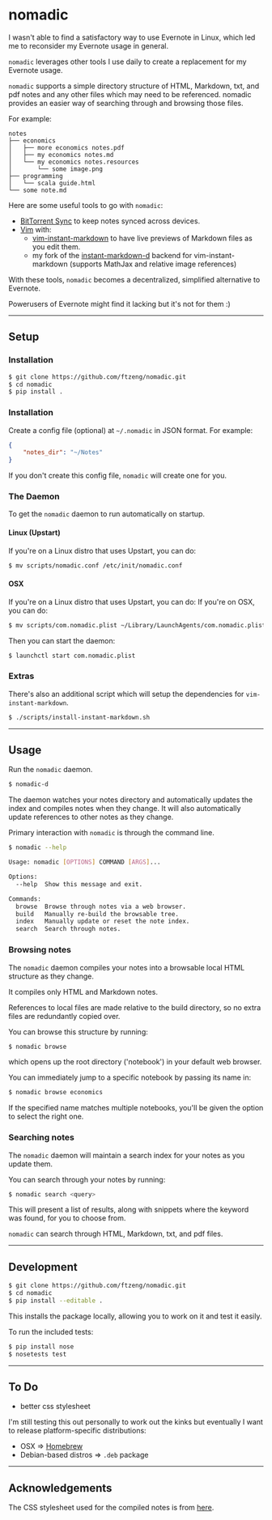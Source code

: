 # nomadic

I wasn't able to find a satisfactory way to use Evernote in Linux,
which led me to reconsider my Evernote usage in general.

`nomadic` leverages other tools I use daily to create a replacement
for my Evernote usage.

`nomadic` supports a simple directory structure of HTML, Markdown, txt, and
pdf notes and any other files which may need to be referenced. nomadic
provides an easier way of searching through and browsing those files.

For example:
```
notes
├── economics
│   ├── more economics notes.pdf
│   ├── my economics notes.md
│   └── my economics notes.resources
│       └── some image.png
├── programming
│   └── scala guide.html
└── some note.md
```

Here are some useful tools to go with `nomadic`:
* [BitTorrent Sync](www.bittorrent.com/sync) to keep notes synced across devices.
* [Vim](http://www.vim.org/) with:
    * [vim-instant-markdown](https://github.com/suan/vim-instant-markdown) to have live previews
    of Markdown files as you edit them.
    * my fork of the [instant-markdown-d](https://github.com/ftzeng/instant-markdown-d) backend for
    vim-instant-markdown (supports MathJax and relative image references)

With these tools, `nomadic` becomes a decentralized, simplified alternative to Evernote.

Powerusers of Evernote might find it lacking but it's not for them :)

---

## Setup

### Installation
```bash
$ git clone https://github.com/ftzeng/nomadic.git
$ cd nomadic
$ pip install .
```


### Installation
Create a config file (optional) at `~/.nomadic` in JSON format.
For example:
```json
{
    "notes_dir": "~/Notes"
}
```
If you don't create this config file, `nomadic` will create one for
you.


### The Daemon
To get the `nomadic` daemon to run automatically on startup.

#### Linux (Upstart)
If you're on a Linux distro that uses Upstart, you can do:
```bash
$ mv scripts/nomadic.conf /etc/init/nomadic.conf
```

#### OSX
If you're on a Linux distro that uses Upstart, you can do:
If you're on OSX, you can do:
```bash
$ mv scripts/com.nomadic.plist ~/Library/LaunchAgents/com.nomadic.plist
```
Then you can start the daemon:
```bash
$ launchctl start com.nomadic.plist
```

### Extras
There's also an additional script which will setup
the dependencies for `vim-instant-markdown`.
```bash
$ ./scripts/install-instant-markdown.sh
```

---

## Usage
Run the `nomadic` daemon.

```bash
$ nomadic-d
```

The daemon watches your notes directory and automatically updates
the index and compiles notes when they change.
It will also automatically update references to other notes as they
change.

Primary interaction with `nomadic` is through
the command line.

```bash
$ nomadic --help

Usage: nomadic [OPTIONS] COMMAND [ARGS]...

Options:
  --help  Show this message and exit.

Commands:
  browse  Browse through notes via a web browser.
  build   Manually re-build the browsable tree.
  index   Manually update or reset the note index.
  search  Search through notes.
```

### Browsing notes
The `nomadic` daemon compiles your notes into a browsable local
HTML structure as they change.

It compiles only HTML and Markdown notes.

References to local files are made relative
to the build directory, so no
extra files are redundantly copied over.

You can browse this structure by running:
```bash
$ nomadic browse
```
which opens up the root directory ('notebook') in your
default web browser.

You can immediately jump to a specific notebook by
passing its name in:
```bash
$ nomadic browse economics
```

If the specified name matches multiple notebooks,
you'll be given the option to select the right one.

### Searching notes
The `nomadic` daemon will maintain a search index
for your notes as you update them.

You can search through your notes by running:
```bash
$ nomadic search <query>
```

This will present a list of results, along with snippets where the
keyword was found, for you to choose from.

`nomadic` can search through HTML, Markdown, txt, and pdf
files.

---

## Development
```bash
$ git clone https://github.com/ftzeng/nomadic.git
$ cd nomadic
$ pip install --editable .
```

This installs the package locally, allowing you to work on it and test
it easily.

To run the included tests:
```bash
$ pip install nose
$ nosetests test
```

---

## To Do
* better css stylesheet

I'm still testing this out personally to
work out the kinks but eventually I want to
release platform-specific distributions:

* OSX => [Homebrew](https://github.com/Homebrew/homebrew/wiki/Formula-Cookbook)
* Debian-based distros => `.deb` package

---

## Acknowledgements
The CSS stylesheet used for the compiled notes is from [here](https://gist.github.com/tuzz/3331384).